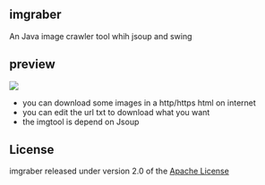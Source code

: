 ## imgraber
 An Java  image crawler tool whih jsoup and swing 
## preview 
![](https://images2018.cnblogs.com/blog/1128666/201803/1128666-20180313110652736-1399146036.png)

- you can download some images in a http/https html on internet
- you can edit the url txt to download what you want
- the imgtool is depend on Jsoup 
## License
imgraber released under version 2.0 of the [Apache License](http://www.apache.org/licenses/LICENSE-2.0)
